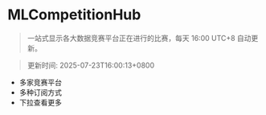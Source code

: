 # MLCompetitionHub

> 一站式显示各大数据竞赛平台正在进行的比赛，每天 16:00 UTC+8 自动更新。
  
> 更新时间: 2025-07-23T16:00:13+0800 

* 多家竞赛平台
* 多种订阅方式
* 下拉查看更多